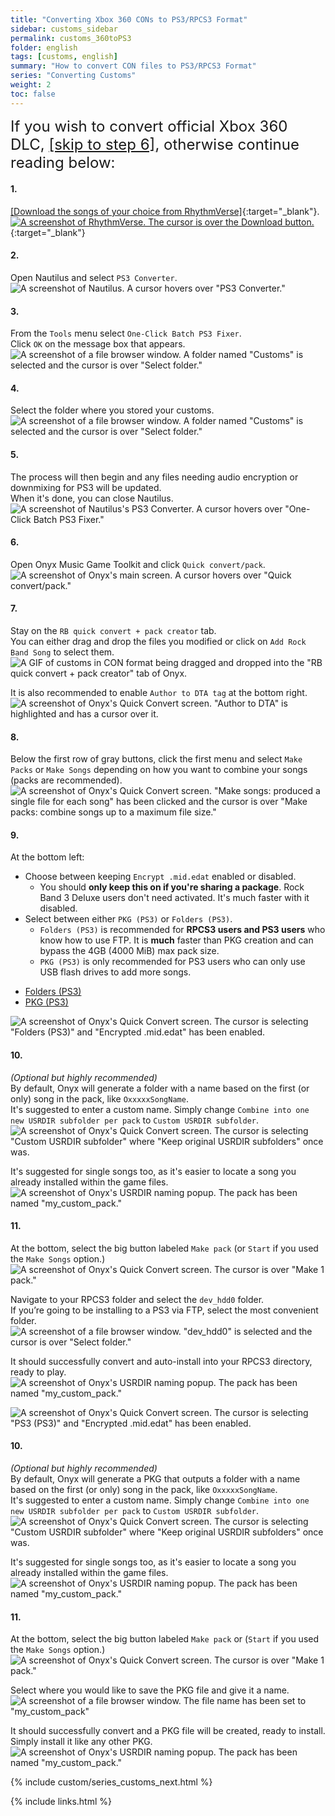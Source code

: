 ```yaml
---
title: "Converting Xbox 360 CONs to PS3/RPCS3 Format"
sidebar: customs_sidebar
permalink: customs_360toPS3
folder: english
tags: [customs, english]
summary: "How to convert CON files to PS3/RPCS3 Format"
series: "Converting Customs"
weight: 2
toc: false
---
```


<span style="font-size:x-large;">If you wish to convert official Xbox 360 DLC, [[skip to step 6]](customs_360toPS3#6), otherwise continue reading below:</span>
<br>

#### 1.
[[Download the songs of your choice from RhythmVerse]](https://rhythmverse.co/songfiles/game/rb3xbox){:target="_blank"}.  
[![A screenshot of RhythmVerse. The cursor is over the Download button.](https://rb3pc.milohax.org/images/xtra/customs/rhythmverse.png)](https://rhythmverse.co/songfiles/game/rb3xbox "RhythmVerse"){:target="_blank"}

#### 2.
Open Nautilus and select `PS3 Converter`.  
![A screenshot of Nautilus. A cursor hovers over "PS3 Converter."](https://rb3pc.milohax.org/images/xtra/customs/nautilushomeps3.png "Nautilus")

#### 3.
From the `Tools` menu select `One-Click Batch PS3 Fixer`.  
Click `OK` on the message box that appears.  
![A screenshot of a file browser window. A folder named "Customs" is selected and the cursor is over "Select folder."](https://rb3pc.milohax.org/images/xtra/customs/nautilusps3oneclick.png "Select the folder where your CON files are")

#### 4.
Select the folder where you stored your customs.  
![A screenshot of a file browser window. A folder named "Customs" is selected and the cursor is over "Select folder."](https://rb3pc.milohax.org/images/xtra/customs/selectconfolder.png "Select the folder where your CON files are")

#### 5.
The process will then begin and any files needing audio encryption or downmixing for PS3 will be updated.  
When it's done, you can close Nautilus.  
![A screenshot of Nautilus's PS3 Converter. A cursor hovers over "One-Click Batch PS3 Fixer."](https://rb3pc.milohax.org/images/xtra/customs/nautilusps3fixerdone.png "PS3 Converter")

#### 6.
Open Onyx Music Game Toolkit and click `Quick convert/pack`.  
![A screenshot of Onyx's main screen. A cursor hovers over "Quick convert/pack."](https://rb3pc.milohax.org/images/xtra/customs/onyxhomequick.png "Onyx Console")

#### 7.
Stay on the `RB quick convert + pack creator` tab.  
You can either drag and drop the files you modified or click on `Add Rock Band Song` to select them.  
![A GIF of customs in CON format being dragged and dropped into the "RB quick convert + pack creator" tab of Onyx.](https://rb3pc.milohax.org/images/xtra/customs/onyxdraganddrop.gif "Quick Convert")

It is also recommended to enable `Author to DTA tag` at the bottom right.  
![A screenshot of Onyx's Quick Convert screen. "Author to DTA" is highlighted and has a cursor over it.](https://rb3pc.milohax.org/images/xtra/customs/onyxauthor.png "Quick Convert")

#### 8.
Below the first row of gray buttons, click the first menu and select `Make Packs` or `Make Songs` depending on how you want to combine your songs (packs are recommended).  
![A screenshot of Onyx's Quick Convert screen. "Make songs: produced a single file for each song" has been clicked and the cursor is over "Make packs: combine songs up to a maximum file size."](https://rb3pc.milohax.org/images/xtra/customs/onyxmakepacks.png "Quick Convert")

#### 9.
At the bottom left:
* Choose between keeping `Encrypt .mid.edat` enabled or disabled.
  * You should **only keep this on if you're sharing a package**. Rock Band 3 Deluxe users don't need activated. It's much faster with it disabled.
* Select between either `PKG (PS3)` or `Folders (PS3)`.  
  * `Folders (PS3)` is recommended for **RPCS3 users and PS3 users** who know how to use FTP. It is **much** faster than PKG creation and can bypass the 4GB (4000 MiB) max pack size.
  * `PKG (PS3)` is only recommended for PS3 users who can only use USB flash drives to add more songs.

<ul id="profileTabs" class="nav nav-tabs">
    <li class="active"><a href="#folders" data-toggle="tab">Folders (PS3)</a></li>
    <li><a href="#pkg" data-toggle="tab">PKG (PS3)</a></li>
</ul>
  <div class="tab-content">
<div role="tabpanel" class="tab-pane active" id="folders">
<img src="https://rb3pc.milohax.org/images/xtra/customs/onyxoutfolder.png" alt="A screenshot of Onyx's Quick Convert screen. The cursor is selecting &quot;Folders (PS3)&quot; and &quot;Encrypted .mid.edat&quot; has been enabled." title="Quick Convert">
<h4>10.</h4>
<p><em>(Optional but highly recommended)</em><br>
By default, Onyx will generate a folder with a name based on the first (or only) song in the pack, like <code>OxxxxxSongName</code>.<br>
It's suggested to enter a custom name. Simply change <code>Combine into one new USRDIR subfolder per pack</code> to <code>Custom USRDIR subfolder</code>.<br>
<img src="https://rb3pc.milohax.org/images/xtra/customs/onyxfoldernamerpcs3.png" alt="A screenshot of Onyx's Quick Convert screen. The cursor is selecting &quot;Custom USRDIR subfolder&quot; where &quot;Keep original USRDIR subfolders&quot; once was." title="Quick Convert"></p>
<p>It's suggested for single songs too, as it's easier to locate a song you already installed within the game files.<br>
<img src="https://rb3pc.milohax.org/images/xtra/customs/onyxnamepack.png" alt="A screenshot of Onyx's USRDIR naming popup. The pack has been named &quot;my_custom_pack.&quot;" title="Quick Convert"></p>
<h4>11.</h4>
<p>At the bottom, select the big button labeled <code>Make pack</code> (or <code>Start</code> if you used the <code>Make Songs</code> option.)<br>
<img src="https://rb3pc.milohax.org/images/xtra/customs/onyxmakepackrpcs3.png" alt="A screenshot of Onyx's Quick Convert screen. The cursor is over &quot;Make 1 pack.&quot;" title="Quick Convert"></p>
<p>Navigate to your RPCS3 folder and select the <code>dev_hdd0</code> folder.<br>
If you’re going to be installing to a PS3 via FTP, select the most convenient folder.<br>
<img src="https://rb3pc.milohax.org/images/xtra/customs/savefolder.png" alt="A screenshot of a file browser window. &quot;dev_hdd0&quot; is selected and the cursor is over &quot;Select folder.&quot;" title="Select Folder"></p>
<p>It should successfully convert and auto-install into your RPCS3 directory, ready to play.<br>
<img src="https://rb3pc.milohax.org/images/xtra/customs/onyxcreatedrpcs3.png" alt="A screenshot of Onyx's USRDIR naming popup. The pack has been named &quot;my_custom_pack.&quot;" title="Quick Convert"></p>

</div>
<div role="tabpanel" class="tab-pane" id="pkg">
<img src="https://rb3pc.milohax.org/images/xtra/customs/onyxoutpkg.png" alt="A screenshot of Onyx's Quick Convert screen. The cursor is selecting &quot;PS3 (PS3)&quot; and &quot;Encrypted .mid.edat&quot; has been enabled." title="Quick Convert">
<h4>10.</h4>
<p><em>(Optional but highly recommended)</em><br>
By default, Onyx will generate a PKG that outputs a folder with a name based on the first (or only) song in the pack, like <code>OxxxxxSongName</code>.<br>
It's suggested to enter a custom name. Simply change <code>Combine into one new USRDIR subfolder per pack</code> to <code>Custom USRDIR subfolder</code>.<br>
<img src="https://rb3pc.milohax.org/images/xtra/customs/onyxfoldernamepkg.png" alt="A screenshot of Onyx's Quick Convert screen. The cursor is selecting &quot;Custom USRDIR subfolder&quot; where &quot;Keep original USRDIR subfolders&quot; once was." title="Quick Convert"></p>
<p>It's suggested for single songs too, as it's easier to locate a song you already installed within the game files.<br>
<img src="https://rb3pc.milohax.org/images/xtra/customs/onyxnamepack.png" alt="A screenshot of Onyx's USRDIR naming popup. The pack has been named &quot;my_custom_pack.&quot;" title="Quick Convert"></p>
<h4>11.</h4>
<p>At the bottom, select the big button labeled <code>Make pack</code> or (<code>Start</code> if you used the <code>Make Songs</code> option.)<br>
<img src="https://rb3pc.milohax.org/images/xtra/customs/onyxmakepackpkg.png" alt="A screenshot of Onyx's Quick Convert screen. The cursor is over &quot;Make 1 pack.&quot;" title="Quick Convert"></p>
<p>Select where you would like to save the PKG file and give it a name.<br>
<img src="https://rb3pc.milohax.org/images/xtra/customs/savepkg.png" alt="A screenshot of a file browser window. The file name has been set to &quot;my_custom_pack&quot;" title="Select Folder"></p>
<p>It should successfully convert and a PKG file will be created, ready to install.<br>
Simply install it like any other PKG.<br>
<img src="https://rb3pc.milohax.org/images/xtra/customs/onyxcreatedpkg.png" alt="A screenshot of Onyx's USRDIR naming popup. The pack has been named &quot;my_custom_pack.&quot;" title="Quick Convert"></p>

</div>
</div>

{% include custom/series_customs_next.html %}

{% include links.html %}
